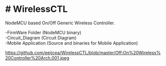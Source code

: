 <h1> # WirelessCTL</h1>

NodeMCU based On/Off Generic Wireless Controller.

-FirmWare Folder (NodeMCU binary) <br>
-Circuit_Diagram (Circuit Diagram) <br>
-Mobile Application (Source and binaries for Mobile Application) <br>


https://github.com/eeijcea/WirelessCTL/blob/master/Off:On%20Wireless%20Controller%20Arch.001.jpeg
